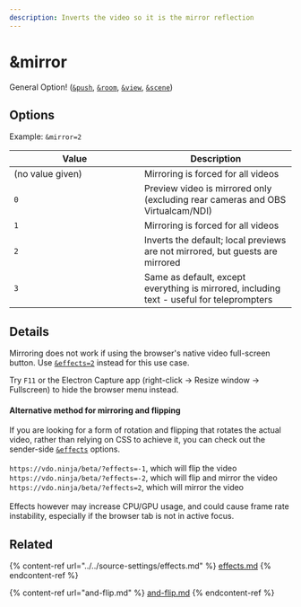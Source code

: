```yaml
---
description: Inverts the video so it is the mirror reflection
---
```


# \&mirror

General Option! ([`&push`](../../source-settings/push.md), [`&room`](../../general-settings/room.md), [`&view`](../view-parameters/view.md), [`&scene`](../view-parameters/scene.md))

## Options

Example: `&mirror=2`

<table><thead><tr><th width="217">Value</th><th>Description</th></tr></thead><tbody><tr><td>(no value given)</td><td>Mirroring is forced for all videos</td></tr><tr><td><code>0</code></td><td>Preview video is mirrored only (excluding rear cameras and OBS Virtualcam/NDI)</td></tr><tr><td><code>1</code></td><td>Mirroring is forced for all videos</td></tr><tr><td><code>2</code></td><td>Inverts the default; local previews are not mirrored, but guests are mirrored</td></tr><tr><td><code>3</code></td><td>Same as default, except everything is mirrored, including text - useful for teleprompters</td></tr></tbody></table>

## Details

Mirroring does not work if using the browser's native video full-screen button. Use [`&effects=2`](../../source-settings/effects.md) instead for this use case.

Try `F11` or the Electron Capture app (right-click → Resize window -> Fullscreen) to hide the browser menu instead.

#### Alternative method for mirroring and flipping

If you are looking for a form of rotation and flipping that rotates the actual video, rather than relying on CSS to achieve it, you can check out the sender-side [`&effects`](../../source-settings/effects.md) options.\
\
`https://vdo.ninja/beta/?effects=-1`,  which will flip the video `https://vdo.ninja/beta/?effects=-2`,  which will flip and mirror the video\
`https://vdo.ninja/beta/?effects=2`,  which will mirror the video\
\
Effects however may increase CPU/GPU usage, and could cause frame rate instability, especially if the browser tab is not in active focus.

## Related

{% content-ref url="../../source-settings/effects.md" %}
[effects.md](../../source-settings/effects.md)
{% endcontent-ref %}

{% content-ref url="and-flip.md" %}
[and-flip.md](and-flip.md)
{% endcontent-ref %}
